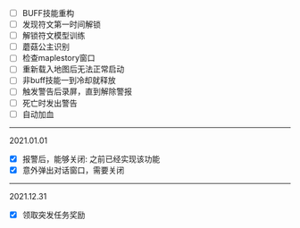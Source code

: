 - [ ] BUFF技能重构
- [ ] 发现符文第一时间解锁
- [ ] 解锁符文模型训练
- [ ] 蘑菇公主识别
- [ ] 检查maplestory窗口
- [ ] 重新载入地图后无法正常启动
- [ ] 非buff技能一到冷却就释放
- [ ] 触发警告后录屏，直到解除警报
- [ ] 死亡时发出警告
- [ ] 自动加血
__________________________
2021.01.01
- [x] 报警后，能够关闭: 之前已经实现该功能
- [x] 意外弹出对话窗口，需要关闭
_________________________
2021.12.31
- [X] 领取突发任务奖励
